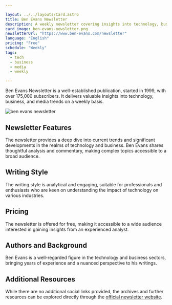 ```yaml
---

layout: ../../layouts/Card.astro
title: Ben Evans Newsletter
description: A weekly newsletter covering insights into technology, business, and media trends.
card_image: ben-evans-newsletter.png
newsletterUrl: "https://www.ben-evans.com/newsletter"
language: "English"
pricing: "Free"
schedule: "Weekly"
tags:
  - tech
  - business
  - media
  - weekly

---
```


Ben Evans Newsletter is a well-established publication, started in 1999, with over 175,000 subscribers. It delivers valuable insights into technology, business, and media trends on a weekly basis. 

![ben evans newsletter](images/ben-evans-newsletter.webp)

## Newsletter Features

The newsletter provides a deep dive into current trends and significant developments in the realms of technology and business. Ben Evans shares thoughtful analysis and commentary, making complex topics accessible to a broad audience.

## Writing Style

The writing style is analytical and engaging, suitable for professionals and enthusiasts who are keen on understanding the impact of technology on various industries.

## Pricing

The newsletter is offered for free, making it accessible to a wide audience interested in gaining insights from an experienced analyst.

## Authors and Background

Ben Evans is a well-regarded figure in the technology and business sectors, bringing years of experience and a nuanced perspective to his writings.

## Additional Resources

While there are no additional social links provided, the archives and further resources can be explored directly through the [official newsletter website](https://www.ben-evans.com/newsletter).